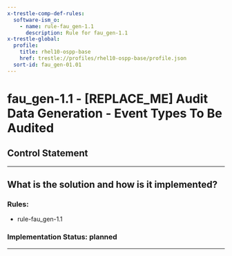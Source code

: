 ```yaml
---
x-trestle-comp-def-rules:
  software-ism_o:
    - name: rule-fau_gen-1.1
      description: Rule for fau_gen-1.1
x-trestle-global:
  profile:
    title: rhel10-ospp-base
    href: trestle://profiles/rhel10-ospp-base/profile.json
  sort-id: fau_gen-01.01
---
```


# fau_gen-1.1 - \[REPLACE_ME\] Audit Data Generation - Event Types To Be Audited

## Control Statement

______________________________________________________________________

## What is the solution and how is it implemented?

<!-- For implementation status enter one of: implemented, partial, planned, alternative, not-applicable -->

<!-- Note that the list of rules under ### Rules: is read-only and changes will not be captured after assembly to JSON -->

<!-- Add control implementation description here for control: fau_gen-1.1 -->

### Rules:

  - rule-fau_gen-1.1

### Implementation Status: planned

______________________________________________________________________
